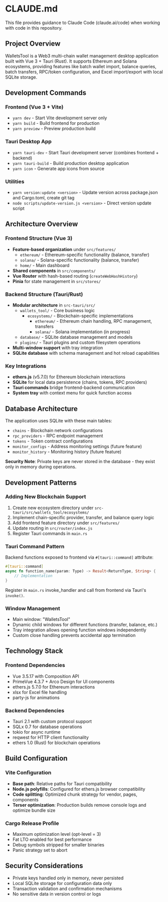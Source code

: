# CLAUDE.md

This file provides guidance to Claude Code (claude.ai/code) when working with code in this repository.

## Project Overview

WalletsTool is a Web3 multi-chain wallet management desktop application built with Vue 3 + Tauri (Rust). It supports Ethereum and Solana ecosystems, providing features like batch wallet import, balance queries, batch transfers, RPC/token configuration, and Excel import/export with local SQLite storage.

## Development Commands

### Frontend (Vue 3 + Vite)
- `yarn dev` - Start Vite development server only
- `yarn build` - Build frontend for production
- `yarn preview` - Preview production build

### Tauri Desktop App
- `yarn tauri-dev` - Start Tauri development server (combines frontend + backend)
- `yarn tauri-build` - Build production desktop application
- `yarn icon` - Generate app icons from source

### Utilities
- `yarn version:update <version>` - Update version across package.json and Cargo.toml, create git tag
- `node scripts/update-version.js <version>` - Direct version update script

## Architecture Overview

### Frontend Structure (Vue 3)
- **Feature-based organization** under `src/features/`
  - `ethereum/` - Ethereum-specific functionality (balance, transfer)
  - `solana/` - Solana-specific functionality (balance, transfer)
  - `home/` - Main dashboard
- **Shared components** in `src/components/`
- **Vue Router** with hash-based routing (`createWebHashHistory`)
- **Pinia** for state management in `src/stores/`

### Backend Structure (Tauri/Rust)
- **Modular architecture** in `src-tauri/src/`
  - `wallets_tool/` - Core business logic
    - `ecosystems/` - Blockchain-specific implementations
      - `ethereum/` - Ethereum chain handling, RPC management, transfers
      - `solana/` - Solana implementation (in progress)
  - `database/` - SQLite database management and models
  - `plugins/` - Tauri plugins and custom filesystem operations
- **Multi-window support** with tray integration
- **SQLite database** with schema management and hot reload capabilities

### Key Integrations
- **ethers.js** (v5.7.0) for Ethereum blockchain interactions
- **SQLite** for local data persistence (chains, tokens, RPC providers)
- **Tauri commands** bridge frontend-backend communication
- **System tray** with context menu for quick function access

## Database Architecture

The application uses SQLite with these main tables:
- `chains` - Blockchain network configurations
- `rpc_providers` - RPC endpoint management
- `tokens` - Token contract configurations
- `monitor_configs` - Address monitoring settings (future feature)
- `monitor_history` - Monitoring history (future feature)

**Security Note**: Private keys are never stored in the database - they exist only in memory during operations.

## Development Patterns

### Adding New Blockchain Support
1. Create new ecosystem directory under `src-tauri/src/wallets_tool/ecosystems/`
2. Implement chain-specific provider, transfer, and balance query logic
3. Add frontend feature directory under `src/features/`
4. Update routing in `src/router/index.js`
5. Register Tauri commands in `main.rs`

### Tauri Command Pattern
Backend functions exposed to frontend via `#[tauri::command]` attribute:
```rust
#[tauri::command]
async fn function_name(param: Type) -> Result<ReturnType, String> {
    // Implementation
}
```

Register in `main.rs` invoke_handler and call from frontend via Tauri's `invoke()`.

### Window Management
- Main window: "WalletsTool" 
- Dynamic child windows for different functions (transfer, balance, etc.)
- Tray integration allows opening function windows independently
- Custom close handling prevents accidental app termination

## Technology Stack

### Frontend Dependencies
- Vue 3.5.17 with Composition API
- PrimeVue 4.3.7 + Arco Design for UI components
- ethers.js 5.7.0 for Ethereum interactions
- xlsx for Excel file handling
- party-js for animations

### Backend Dependencies
- Tauri 2.1 with custom protocol support
- SQLx 0.7 for database operations
- tokio for async runtime
- reqwest for HTTP client functionality
- ethers 1.0 (Rust) for blockchain operations

## Build Configuration

### Vite Configuration
- **Base path**: Relative paths for Tauri compatibility
- **Node.js polyfills**: Configured for ethers.js browser compatibility
- **Code splitting**: Optimized chunk strategy for vendor, pages, components
- **Terser optimization**: Production builds remove console logs and optimize bundle size

### Cargo Release Profile
- Maximum optimization level (opt-level = 3)
- Fat LTO enabled for best performance
- Debug symbols stripped for smaller binaries
- Panic strategy set to abort

## Security Considerations

- Private keys handled only in memory, never persisted
- Local SQLite storage for configuration data only
- Transaction validation and confirmation mechanisms
- No sensitive data in version control or logs